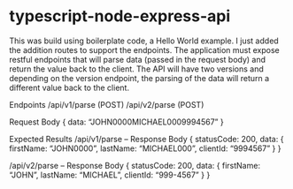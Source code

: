 # typescript-node-express-api
This was build using boilerplate code, a Hello World example. I just added the addition routes to support the endpoints. 
The application must expose restful endpoints that will parse data (passed in the request body) and return the value back to the client. The API will have two versions and depending on the version endpoint, the parsing of the data will return a different value back to the client.

Endpoints
/api/v1/parse (POST)
/api/v2/parse (POST)

Request Body
{
    data: “JOHN0000MICHAEL0009994567”
}

Expected Results
/api/v1/parse – Response Body
{
    statusCode: 200,
    data:  {
        firstName: “JOHN0000”,
        lastName: “MICHAEL000”,
        clientId: “9994567”
    }
}

/api/v2/parse – Response Body
{
    statusCode: 200,
    data:  {
        firstName: “JOHN”,
        lastName: “MICHAEL”,
        clientId: “999-4567”
    }
}

